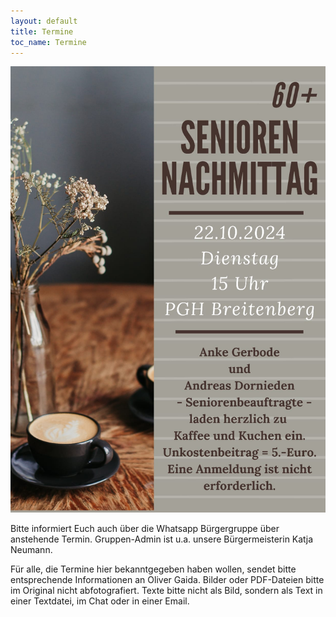 ```yaml
---
layout: default
title: Termine
toc_name: Termine
---
```


<!-- aktuell wurden keine Termine an den Internetverantwortlichen gemeldet. -->

<a href="#" class="image featured"><img src="images/seniorennachmittag.jpg" alt="" /></a>


Bitte informiert Euch auch über die Whatsapp Bürgergruppe über anstehende Termin. Gruppen-Admin ist u.a. unsere Bürgermeisterin Katja Neumann.

Für alle, die Termine hier bekanntgegeben haben wollen, sendet bitte entsprechende Informationen an Oliver Gaida. Bilder oder PDF-Dateien bitte im Original nicht abfotografiert. Texte bitte nicht als Bild, sondern als Text in einer Textdatei, im Chat oder in einer Email.